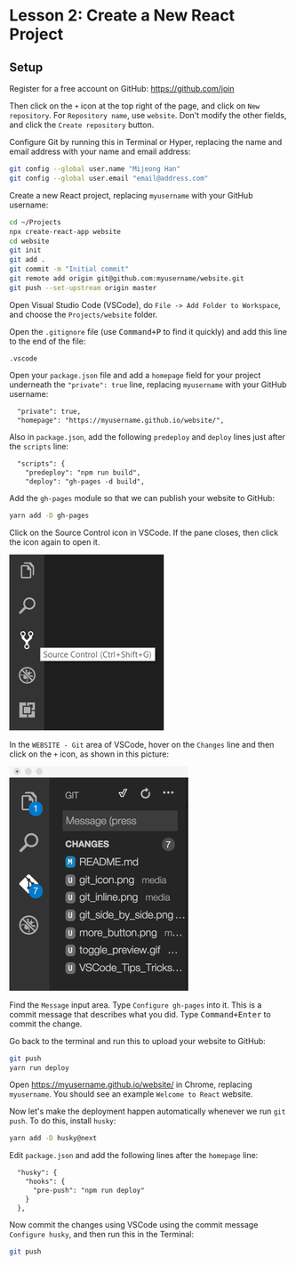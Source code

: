 # Lesson 2: Create a New React Project

## Setup

Register for a free account on GitHub:
https://github.com/join

Then click on the `+` icon at the top right of the page, and click on `New repository`. For `Repository name`, use `website`. Don't modify the other fields, and click the `Create repository` button.

Configure Git by running this in Terminal or Hyper, replacing the name and email address with your name and email address:

```sh
git config --global user.name "Mijeong Han"
git config --global user.email "email@address.com"
```

Create a new React project, replacing `myusername` with your GitHub username:

```sh
cd ~/Projects
npx create-react-app website
cd website
git init
git add .
git commit -m "Initial commit"
git remote add origin git@github.com:myusername/website.git
git push --set-upstream origin master
```

Open Visual Studio Code (VSCode), do `File -> Add Folder to Workspace`, and choose the `Projects/website` folder.

Open the `.gitignore` file (use <kbd>Command+P</kbd> to find it quickly) and add this line to the end of the file:

```
.vscode
```

Open your `package.json` file and add a `homepage` field for your project underneath the `"private": true` line, replacing `myusername` with your GitHub username:

```
  "private": true,
  "homepage": "https://myusername.github.io/website/",
```

Also in `package.json`, add the following `predeploy` and `deploy` lines just after the `scripts` line:

```
  "scripts": {
    "predeploy": "npm run build",
    "deploy": "gh-pages -d build",
```

Add the `gh-pages` module so that we can publish your website to GitHub:

```sh
yarn add -D gh-pages
```

Click on the Source Control icon in VSCode. If the pane closes, then click the icon again to open it.

![Source Control Icon](../../public/img/source-control-icon.png)

In the `WEBSITE - Git` area of VSCode, hover on the `Changes` line and then click on the `+` icon, as shown in this picture:

![Stage All Icon](../../public/img/git_stage_all.gif)

Find the `Message` input area. Type `Configure gh-pages` into it. This is a commit message that describes what you did. Type <kbd>Command+Enter</kbd> to commit the change.

Go back to the terminal and run this to upload your website to GitHub:

```sh
git push
yarn run deploy
```

Open https://myusername.github.io/website/ in Chrome, replacing `myusername`. You should see an example `Welcome to React` website.

Now let's make the deployment happen automatically whenever we run `git push`. To do this, install `husky`:

```sh
yarn add -D husky@next
```

Edit `package.json` and add the following lines after the `homepage` line:

```
  "husky": {
    "hooks": {
      "pre-push": "npm run deploy"
    }
  },
```

Now commit the changes using VSCode using the commit message `Configure husky`, and then run this in the Terminal:

```sh
git push
```
